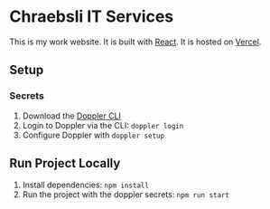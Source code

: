 # Chraebsli IT Services

This is my work website. It is built with [React](https://reactjs.org/). It is hosted on [Vercel](https://vercel.com/).

## Setup

### Secrets

1. Download the [Doppler CLI](https://docs.doppler.com/docs/install-cli)
2. Login to Doppler via the CLI: `doppler login`
3. Configure Doppler with `doppler setup`

## Run Project Locally

1. Install dependencies: `npm install`
2. Run the project with the doppler secrets: `npm run start`